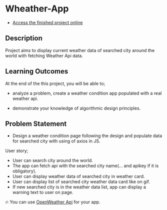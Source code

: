 # Wheather-App


- <a href="https://karamanburak.github.io/Wheather-App/" rel="noFollow">Access the finished project online</a>

## Description
Project aims to display current weather data of searched city around the world with fetching Weather Api data.

## Learning Outcomes

At the end of the this project, you will be able to;

- analyze a problem, create a weather condition app populated with a real weather api.

- demonstrate your knowledge of algorithmic design principles.

   
## Problem Statement

- Design a weather condition page following the design and populate data for searched city with using of axios in JS.


User story;

  - User can search city around the world.
  - The app can fetch api with the searched city name(... and apikey if it is obligatory).
  - User can display weather data of searched city in weather card.
  - User can display list of searched city weather data card like on gif.
  - If new searched city is in the weather data list, app can display a warning text to user on page.

🔥 You can use [OpenWeather Api](https://openweathermap.org/) for your app. 
